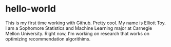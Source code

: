# hello-world
This is my first time working with Github. Pretty cool.
My name is Elliott Toy. I am a Sophomore Statistics and Machine Learning major at Carnegie Mellon University. Right now, I'm working on research that works on optimizing recommendation algorithims.
